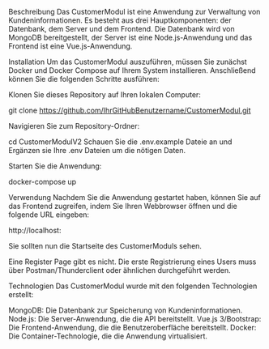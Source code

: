 Beschreibung
Das CustomerModul ist eine Anwendung zur Verwaltung von Kundeninformationen. Es besteht aus drei Hauptkomponenten: der Datenbank, dem Server und dem Frontend. Die Datenbank wird von MongoDB bereitgestellt, der Server ist eine Node.js-Anwendung und das Frontend ist eine Vue.js-Anwendung.

Installation
Um das CustomerModul auszuführen, müssen Sie zunächst Docker und Docker Compose auf Ihrem System installieren. Anschließend können Sie die folgenden Schritte ausführen:

Klonen Sie dieses Repository auf Ihren lokalen Computer:

git clone https://github.com/IhrGitHubBenutzername/CustomerModul.git

Navigieren Sie zum Repository-Ordner:

cd CustomerModulV2
Schauen Sie die .env.example Dateie an und Ergänzen sie Ihre .env Dateien um die nötigen Daten. 

Starten Sie die Anwendung:

docker-compose up

Verwendung
Nachdem Sie die Anwendung gestartet haben, können Sie auf das Frontend zugreifen, indem Sie Ihren Webbrowser öffnen und die folgende URL eingeben:

http://localhost:

Sie sollten nun die Startseite des CustomerModuls sehen.

Eine Register Page gibt es nicht. Die erste Registrierung eines Users muss über Postman/Thunderclient oder ähnlichen durchgeführt werden. 

Technologien
Das CustomerModul wurde mit den folgenden Technologien erstellt:

MongoDB: Die Datenbank zur Speicherung von Kundeninformationen.
Node.js: Die Server-Anwendung, die die API bereitstellt.
Vue.js 3/Bootstrap: Die Frontend-Anwendung, die die Benutzeroberfläche bereitstellt.
Docker: Die Container-Technologie, die die Anwendung virtualisiert.
